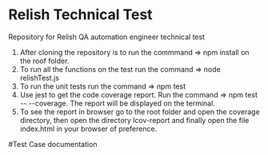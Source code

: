 # Relish Technical Test
Repository for Relish QA automation engineer technical test

1. After cloning the repository is to run the commmand => npm install on the roof folder.
2. To run all the functions on the test run the command => node relishTest.js
3. To run the unit tests run the command => npm test
4. Use jest to get the code coverage report. Run the command => npm test -- --coverage. The report will be displayed on the terminal. 
5. To see the report in browser go to the root folder and open the coverage directory, then open the directory lcov-report and finally open the file index.html in your browser of preference. 

#Test Case documentation